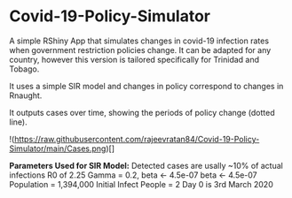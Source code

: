 # Covid-19-Policy-Simulator

A simple RShiny App that simulates changes in covid-19 infection rates when government restriction policies change. It can be adapted for any country, however this version is tailored specifically for Trinidad and Tobago. 

It uses a simple SIR model and changes in policy correspond to changes in Rnaught.

It outputs cases over time, showing the periods of policy change (dotted line).

!(https://raw.githubusercontent.com/rajeevratan84/Covid-19-Policy-Simulator/main/Cases.png)[]


**Parameters Used for SIR Model:**
Detected cases are usally ~10% of actual infections
R0 of 2.25
Gamma = 0.2, beta <- 4.5e-07
beta <- 4.5e-07
Population = 1,394,000
Initial Infect People = 2
Day 0 is 3rd March 2020
